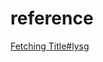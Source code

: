
# reference
[Fetching Title#lysg](https://zh.wikipedia.org/wiki/%E4%B8%89%E8%A7%92%E6%81%92%E7%AD%89%E5%BC%8F)

